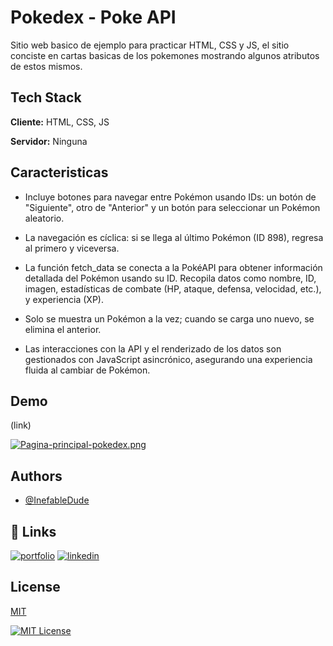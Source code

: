 
# Pokedex - Poke API

Sitio web basico de ejemplo para practicar HTML, CSS y JS, el sitio conciste en cartas basicas de los pokemones mostrando algunos atributos de estos mismos.




## Tech Stack

**Cliente:** HTML, CSS, JS

**Servidor:** Ninguna


## Caracteristicas

- Incluye botones para navegar entre Pokémon usando IDs: un botón de "Siguiente", otro de "Anterior" y un botón para seleccionar un Pokémon aleatorio.

- La navegación es cíclica: si se llega al último Pokémon (ID 898), regresa al primero y viceversa.

- La función fetch_data se conecta a la PokéAPI para obtener información detallada del Pokémon usando su ID. Recopila datos como nombre, ID, imagen, estadísticas de combate (HP, ataque, defensa, velocidad, etc.), y experiencia (XP).

- Solo se muestra un Pokémon a la vez; cuando se carga uno nuevo, se elimina el anterior.

- Las interacciones con la API y el renderizado de los datos son gestionados con JavaScript asincrónico, asegurando una experiencia fluida al cambiar de Pokémon.
## Demo

(link)

[![Pagina-principal-pokedex.png](https://i.postimg.cc/NG97R5QN/Pagina-principal-pokedex.png)](https://postimg.cc/rzTrky0W)

## Authors

- [@InefableDude](https://github.com/InefableDude)


## 🔗 Links
[![portfolio](https://img.shields.io/badge/my_portfolio-000?style=for-the-badge&logo=ko-fi&logoColor=white)](https:///)
[![linkedin](https://img.shields.io/badge/linkedin-0A66C2?style=for-the-badge&logo=linkedin&logoColor=white)](www.linkedin.com/in/baruch-rafael-rodriguez-covarrubias-3b793a2a5)


## License

[MIT](https://choosealicense.com/licenses/mit/)

[![MIT License](https://img.shields.io/badge/License-MIT-green.svg)](https://choosealicense.com/licenses/mit/)